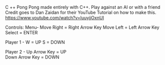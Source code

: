  C ++ Pong
 Pong made entirely with C++. 
 Play against an AI or with a friend 
 Credit goes to Dan Zaidan for their YouTube Tutorial on how to make this. 
 https://www.youtube.com/watch?v=luuyjjOxnUI  
 
 Controls: 
 Menu- Move Right = Right Arrow Key Move Left = Left Arrow Key Select = ENTER 

 
 Player 1 - 
    W = UP 
    S = DOWN 

 Player 2 - 
    Up Arrow Key = UP      
    Down Arrow Key = DOWN
